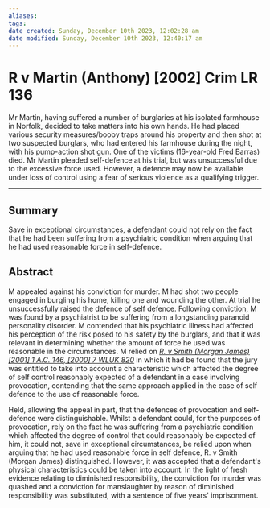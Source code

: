 ```yaml
---
aliases: 
tags: 
date created: Sunday, December 10th 2023, 12:02:28 am
date modified: Sunday, December 10th 2023, 12:40:17 am
---
```


# R v Martin (Anthony) [2002] Crim LR 136

Mr Martin, having suffered a number of burglaries at his isolated farmhouse in Norfolk, decided to take matters into his own hands. He had placed various security measures/booby traps around his property and then shot at two suspected burglars, who had entered his farmhouse during the night, with his pump-action shot gun. One of the victims (16-year-old Fred Barras) died. Mr Martin pleaded self-defence at his trial, but was unsuccessful due to the excessive force used. However, a defence may now be available under loss of control using a fear of serious violence as a qualifying trigger.

---

## Summary

Save in exceptional circumstances, a defendant could not rely on the fact that he had been suffering from a psychiatric condition when arguing that he had used reasonable force in self-defence.

## Abstract

M appealed against his conviction for murder. M had shot two people engaged in burgling his home, killing one and wounding the other. At trial he unsuccessfully raised the defence of self defence. Following conviction, M was found by a psychiatrist to be suffering from a longstanding paranoid personality disorder. M contended that his psychiatric illness had affected his perception of the risk posed to his safety by the burglars, and that it was relevant in determining whether the amount of force he used was reasonable in the circumstances. M relied on _[R. v Smith (Morgan James) [2001] 1 A.C. 146, [2000] 7 WLUK 820](https://uk.westlaw.com/Document/I6A351760E42811DA8FC2A0F0355337E9/View/FullText.html?originationContext=document&transitionType=DocumentItem&ppcid=6b88f262e060451780846530d1a94715&contextData=(sc.Default))_ in which it had be found that the jury was entitled to take into account a characteristic which affected the degree of self control reasonably expected of a defendant in a case involving provocation, contending that the same approach applied in the case of self defence to the use of reasonable force.

Held, allowing the appeal in part, that the defences of provocation and self-defence were distinguishable. Whilst a defendant could, for the purposes of provocation, rely on the fact he was suffering from a psychiatric condition which affected the degree of control that could reasonably be expected of him, it could not, save in exceptional circumstances, be relied upon when arguing that he had used reasonable force in self defence, R. v Smith (Morgan James) distinguished. However, it was accepted that a defendant's physical characteristics could be taken into account. In the light of fresh evidence relating to diminished responsibility, the conviction for murder was quashed and a conviction for manslaughter by reason of diminished responsibility was substituted, with a sentence of five years' imprisonment.
